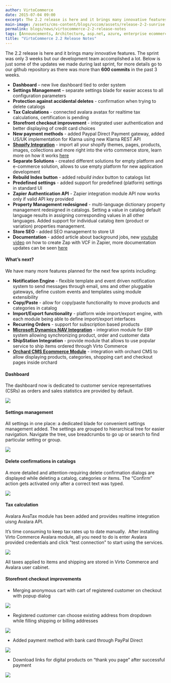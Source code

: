 ```yaml
---
author: VirtoCommerce
date: 2015-07-04 09:00
excerpt: The 2.2 release is here and it brings many innovative features. The sprint was only 3 weeks but our development team accomplished a lot. Below is just some of the updates we made during last sprint, for more details go to our github repository as there was more than 600 commits in the past 3 weeks.
main-image: /assets/cms-content/blogs/vccom/assets/release-2-2-sunrise.jpg
permalink: blogs/news/virtocommerce-2-2-release-notes
tags: [Announcements, Architecture, asp.net, azure, enterprise ecommerce, features, microsoft cloud, open source, platform]
title: "VirtoCommerce 2.2 Release Notes"
---
```

The 2.2 release is here and it brings many innovative features. The sprint was only 3 weeks but our development team accomplished a lot. Below is just some of the updates we made during last sprint, for more details go to our github repository as there was more than **600 commits** in the past 3 weeks.

* **Dashboard** – new live dashboard tied to order system
* **Settings Management** – separate settings blade for easier access to all configuration parameters
* **Protection against accidental deletes** - confirmation when trying to delete catalogs
* **Tax Calculations** - connected avalara avatax for realtime tax calculations, certification is pending
* **Storefront checkout improvement** - integrated user authentication and better displaying of credit card choices
* **New payment methods** - added Paypal Direct Payment gateway, added US/UK implementation for Klarna using new Klarna REST API
* **<a href="http://virtocommerce.com/features/shopify-migration" target="_blank">Shopify Integration</a>** - import all your shopify themes, pages, products, images, collections and more right into the virto commerce store, learn more on how it works <a href="http://virtocommerce.com/features/shopify-migration" target="_blank">here</a>
* **Separate Solutions** - created different solutions for empty platform and e-commerce solution, allows to use empty platform for new application development
* **Rebuild Index button** - added r*ebuild index* button to catalogs list
* **Predefined settings** - added support for predefined (platform) settings in standard UI
* **Zapier Authentication API** - Zapier integration module API now works only if valid API key provided
* **Property Management redesigned** - multi-language dictionary property management redesigned in catalogs. Setting a value in catalog default language results in assigning corresponding values in all other languages. Added support for individual catalog item (product or variation) properties management.
* **Store SEO** - added SEO management to store UI
* **Documentation** - added article about background jobs, new <a href="https://www.youtube.com/watch?v=2TORKsoj5Bw" target="_blank">youtube video</a> on how to create Zap with VCF in Zapier, more documentation updates can be seen <a href="http://docs.virtocommerce.com" target="_blank">here</a>

#### What’s next?

We have many more features planned for the next few sprints including:

* **Notification Engine** - flexible template and event driven notification system to send messages through email, sms and other pluggable gateways, define custom events and templates using module extensibility
* **Copy/Paste** - allow for copy/paste functionality to move products and categories in catalog
* **Import/Export functionality** - platform wide import/export engine, with each module being able to define import/export interfaces
* **Recurring Orders** - support for subscription based products
* **<a href="http://virtocommerce.com/features/ecommerce-microsoft-dynamics-nav" target="_blank">Microsoft Dynamics NAV Integration</a>** - integration module for ERP system allowing synchronizing product, order and customer data
* **ShipStation Integration** - provide module that allows to use popular service to ship items ordered through Virto Commerce
* **<a href="http://virtocommerce.com/features/orchard-cms-ecommerce" target="_blank">Orchard CMS Ecommerce Module</a>** - integration with orchard CMS to allow displaying products, categories, shopping cart and checkout pages inside orchard

#### Dashboard

The dashboard now is dedicated to customer service representatives (CSRs) as orders and sales statistics are provided by default.

![](../../assets/images/blog/pasted_image_0.png)

#### Settings management

All settings in one place: a dedicated blade for convenient settings management added. The settings are grouped to hierarchical tree for easier navigation. Navigate the tree, use breadcrumbs to go up or search to find particular setting or group.

![](../../assets/images/blog/pasted_image_1.png)

#### Delete confirmations in catalogs

A more detailed and attention-requiring delete confirmation dialogs are displayed while deleting a catalog, categories or items. The “Confirm” action gets activated only after a correct text was typed.

![](../../assets/images/blog/pasted_image_2.png)

#### Tax calculation

Avalara AvaTax module has been added and provides realtime integration uisng Avalara API.

It’s time consuming to keep tax rates up to date manually.  After installing Virto Commerce Avalara module, all you need to do is enter Avalara provided credentials and click "test connection" to start using the services.

![](../../assets/images/blog/pasted_image_3.png)

All taxes applied to items and shipping are stored in Virto Commerce and Avalara user cabinet.

#### Storefront checkout improvements

* Merging anonymous cart with cart of registered customer on checkout with popup dialog

![](../../assets/images/blog/base641a65d33f8199e417.png)

* Registered customer can choose existing address from dropdown while filling shipping or billing addresses

![](../../assets/images/blog/base643d11190c679bd248.png)

* Added payment method with bank card through PayPal Direct

![](../../assets/images/blog/base64673775ead581000.png)

* Download links for digital products on “thank you page” after successful payment

![](../../assets/images/blog/base642335c95f976b81e6.png)
